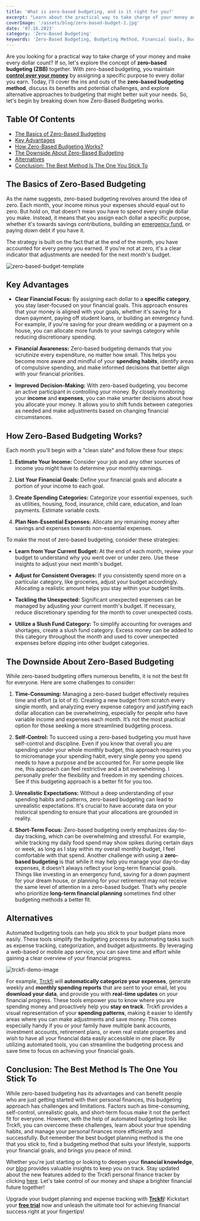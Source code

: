 ```yaml
---
title: 'What is zero-based budgeting, and is it right for you?'
excerpt: "Learn about the practical way to take charge of your money and make every dollar count with zero-based budgeting (ZBB). By assigning a specific purpose to every dollar you earn, you gain control over your money and stay laser-focused on your financial goals. This approach enhances financial awareness, improves decision-making, and allows you to adjust your budget for consistent overages or unexpected expenses. However, zero-based budgeting may not suit everyone due to its time-consuming nature and demand for self-control. Consider automated budgeting tools as alternatives for more streamlined and efficient budget management, ensuring you achieve your financial success while having the flexibility to suit your lifestyle."
coverImage: '/assets/blog/zero-based-budget-1.jpg'
date: '07.16.2023'
category: 'Zero-Based Budgeting'
keywords: 'Zero-Based Budgeting, Budgeting Method, Financial Goals, Budgeting Strategies, Financial Awareness, Financial Focus, Decision-Making, Financial Progress, Expense Tracking, Categorization, Financial Planning, Automated Budgeting Tools, Budget Adjustments, Slush Fund, Alternatives to Zero-Based Budgeting, Self-Control, Realistic Expectations, Long-Term Financial Goals, Time-Consuming Budgeting, Streamlined Budgeting Process, Flexible Budgeting Approach, Personal Finances, Financial Freedom, Emergency Fund, Debt Payoff, Savings Contributions.'
---
```


Are you looking for a practical way to take charge of your money and make every dollar count? If so, let's explore the concept of **zero-based budgeting (ZBB)** together. With zero-based budgeting, you maintain [**control over your money**](/blogtrack-finances-reach-financial-success) by assigning a specific purpose to every dollar you earn. Today, I'll cover the ins and outs of the **zero-based budgeting method**, discuss its benefits and potential challenges, and explore alternative approaches to budgeting that might better suit your needs. So, let's begin by breaking down how Zero-Based Budgeting works.

## Table Of Contents
- [The Basics of Zero-Based Budgeting](#basics-budgeting)
- [Key Advantages](#key-advantages)
- [How Zero-Based Budgeting Works?](#how-it-works)
- [The Downside About Zero-Based Budgeting](#the-truth)
- [Alternatives](#alternatives)
- [Conclusion: The Best Method Is The One You Stick To](#conclusion)

## <a name="basics-budgeting">The Basics of Zero-Based Budgeting</a>

As the name suggests, zero-based budgeting revolves around the idea of zero. Each month, your income minus your expenses should equal out to zero. But hold on, that doesn't mean you have to spend every single dollar you make. Instead, it means that you assign each dollar a specific purpose, whether it's towards savings contributions, building an [emergency fund](/blogprepare-for-the-unexpected-the-value-of-building-an-emergency-fund), or paying down debt if you have it.

The strategy is built on the fact that at the end of the month, you have accounted for every penny you earned. If you're not at zero, it's a clear indicator that adjustments are needed for the next month's budget.

![zero-based-budget-template](/assets/blog/zero-based-budget.png)

## <a name="key-advantages">Key Advantages</a>

- **Clear Financial Focus:** By assigning each dollar to a **specific category**, you stay laser-focused on your financial goals. This approach ensures that your money is aligned with your goals, whether it's saving for a down payment, paying off student loans, or building an emergency fund. For example, if you're saving for your dream wedding or a payment on a house, you can allocate more funds to your savings category while reducing discretionary spending.

- **Financial Awareness:** Zero-based budgeting demands that you scrutinize every expenditure, no matter how small. This helps you become more aware and mindful of your **spending habits**, identify areas of compulsive spending, and make informed decisions that better align with your financial priorities.

- **Improved Decision-Making:** With zero-based budgeting, you become an active participant in controlling your money. By closely monitoring your **income** and **expenses**, you can make smarter decisions about how you allocate your money. It allows you to shift funds between categories as needed and make adjustments based on changing financial circumstances.

## <a name="how-it-works">How Zero-Based Budgeting Works?</a>

Each month you'll begin with a "clean slate" and follow these four steps:

1. **Estimate Your Income:** Consider your job and any other sources of income you might have to determine your monthly earnings.

2. **List Your Financial Goals:** Define your financial goals and allocate a portion of your income to each goal.

3. **Create Spending Categories:** Categorize your essential expenses, such as utilities, housing, food, insurance, child care, education, and loan payments. Estimate variable costs.

4. **Plan Non-Essential Expenses:** Allocate any remaining money after savings and expenses towards non-essential expenses.

To make the most of zero-based budgeting, consider these strategies:

- **Learn from Your Current Budget:** At the end of each month, review your budget to understand why you went over or under zero. Use these insights to adjust your next month's budget.

- **Adjust for Consistent Overages:** If you consistently spend more on a particular category, like groceries, adjust your budget accordingly. Allocating a realistic amount helps you stay within your budget limits.

- **Tackling the Unexpected:** Significant unexpected expenses can be managed by adjusting your current month's budget. If necessary, reduce discretionary spending for the month to cover unexpected costs.

- **Utilize a Slush Fund Category:** To simplify accounting for overages and shortages, create a slush fund category. Excess money can be added to this category throughout the month and used to cover unexpected expenses before dipping into other budget categories.

## <a name="the-truth">The Downside About Zero-Based Budgeting</a>

While zero-based budgeting offers numerous benefits, it is not the best fit for everyone. Here are some challenges to consider:

1. **Time-Consuming:** Managing a zero-based budget effectively requires time and effort (a lot of it). Creating a new budget from scratch every single month, and analyzing every expense category and justifying each dollar allocation can be overwhelming, especially for people who have variable income and expenses each month. It’s not the most practical option for those seeking a more streamlined budgeting process.

2. **Self-Control:** To succeed using a zero-based budgeting you must have self-control and discipline. Even if you know that overall you are spending under your whole monthly budget, this approach requires you to micromanage your spending habit, every single penny you spend needs to have a purpose and be accounted for. For some people like me, this approach can feel restrictive and a bit overwhelming. I personally prefer the flexibility and freedom in my spending choices. See if this budgeting approach is a better fit for you too.

3. **Unrealistic Expectations:** Without a deep understanding of your spending habits and patterns, zero-based budgeting can lead to unrealistic expectations. It's crucial to have accurate data on your historical spending to ensure that your allocations are grounded in reality.

4. **Short-Term Focus:** Zero-based budgeting overly emphasizes day-to-day tracking, which can be overwhelming and stressful. For example, while tracking my daily food spend may show spikes during certain days or week, as long as I stay within my overall monthly budget, I feel comfortable with that spend. Another challenge with using a **zero-based budgeting** is that while it may help you manage your day-to-day expenses, it doesn’t always reflect your long-term financial goals. Things like investing in an emergency fund, saving for a down payment for your dream house, or planning for your retirement may not receive the same level of attention in a zero-based budget. That’s why people who prioritize **long-term financial planning** sometimes find other budgeting methods a better fit.

## <a name="alternatives">Alternatives</a>

Automated budgeting tools can help you stick to your budget plans more easily. These tools simplify the budgeting process by automating tasks such as expense tracking, categorization, and budget adjustments. By leveraging a web-based or mobile app service, you can save time and effort while gaining a clear overview of your financial progress.

![trckfi-demo-image](/assets/blog/trckfi-demo.png)

For example, [Trckfi](/) will **automatically categorize your expenses**, generate weekly and **monthly spending reports** that are sent to your email, let you **download your data**, and provide you with **real-time updates** on your financial progress. These tools empower you to know where you are spending money and proactively help you **stay on track**. Trckfi provides a visual representation of your **spending patterns**, making it easier to identify areas where you can make adjustments and save money. This comes especially handy if you or your family have multiple bank accounts, investment accounts, retirement plans, or even real estate properties and wish to have all your financial data easily accessible in one place. By utilizing automated tools, you can streamline the budgeting process and save time to focus on achieving your financial goals.

## Conclusion: The Best Method Is The One You Stick To

While zero-based budgeting has its advantages and can benefit people who are just getting started with their personal finances, this budgeting approach has challenges and limitations. Factors such as time-consuming, self-control, unrealistic goals, and short-term focus make it not the perfect fit for everyone. However, with the help of automated budgeting tools like Trckfi, you can overcome these challenges, learn about your true spending habits, and manage your personal finances more efficiently and successfully. But remember the best budget planning method is the one that you stick to, find a budgeting method that suits your lifestyle, supports your financial goals, and brings you peace of mind.

Whether you're just starting or looking to deepen your **financial knowledge**, our [blog](/blogblog) provides valuable insights to keep you on track. Stay updated about the new features added to the Trckfi personal finance tracker by clicking [here](/blog). Let's take control of our money and shape a brighter financial future together!

Upgrade your budget planning and expense tracking with [**Trckfi**](/blog)! Kickstart your [**free trial**](/blog) now and unleash the ultimate tool for achieving financial success right at your fingertips!



